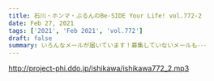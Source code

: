 ```yaml
---
title: 石川・ホンマ・ぶるんのBe-SIDE Your Life! vol.772-2
date: Feb 27, 2021
tags: ['2021', 'Feb 2021', 'vol.772']
draft: false
summary: いろんなメールが届いています！募集していないメールも･･･
---
```


http://project-phi.ddo.jp/ishikawa/ishikawa772_2.mp3
